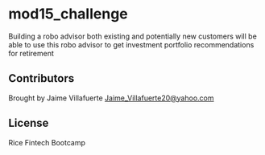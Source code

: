 # mod15_challenge

Building a robo advisor both existing and potentially new customers will be able to use this robo advisor to get investment portfolio recommendations for retirement


## Contributors

Brought by Jaime Villafuerte 
Jaime_Villafuerte20@yahoo.com

## License

Rice Fintech Bootcamp
